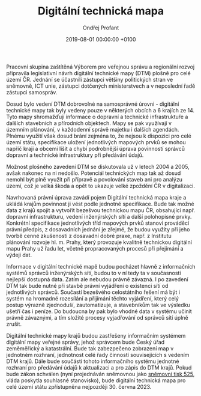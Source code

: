 ﻿---
layout:     post
title:      "Digitální technická mapa"
date:       2019-08-01 00:00:00 +0100
categories: Digitalizace
comments:   true
tags:       [Piráti, sněmovna, digitalizace, egovernment]
img:        dtm.jpg
author:     Ondřej Profant
---

Pracovní skupina zaštítěná Výborem pro veřejnou správu a regionální rozvoj připravila legislativní návrh digitální technické mapy (DTM) plošně pro celé území ČR. Jednání se účastnili zástupci většiny politických stran ve sněmovně, ICT unie, zástupci dotčených ministerstvech a v neposlední řadě zástupci samospráv.

<!--more-->

Dosud bylo vedení DTM dobrovolné na samosprávné úrovni - digitální technické mapy tak byly vedeny pouze v některých obcích a 6 krajích ze 14. Tyto mapy shromažďují informace o dopravní a technické infrastruktuře a dalších stavebních a přírodních objektech. Mapy se pak využívají v územním plánování, v každodenní správě majetku i dalších agendách. Plnému využití však dosud brání zejména to, že nejsou k dispozici pro celé území státu, specifikace uložení jednotlivých mapových prvků se mohou napříč kraji a obcemi lišit a chybí podrobnější úprava povinností správců dopravní a technické infrastruktury při předávání údajů.

Možnost plošného zavedení DTM se diskutovala už v letech 2004 a 2005, avšak nakonec na ni nedošlo. Potenciál technických map tak až dosud nemohl být plně využit při přípravě a povolování staveb ani pro analýzu území, což je velká škoda a opět to ukazuje velké zpoždění ČR v digitalizaci.

Navrhovaná právní úprava zavádí pojem Digitální technická mapa kraje a ukládá krajům povinnost ji vést podle jednotné specifikace. Bude tak možné data z krajů spojit a vytvořit bezešvou technickou mapu ČR, obsahující např. dopravní infrastrukturu, vedení inženýrských sítí a další polohopisné prvky. Konkrétní specifikace jednotlivých tříd mapových prvků stanoví prováděcí právní předpis, z dosavadních jednání je zřejmé, že budou využity při jeho tvorbě cenné zkušenosti z dosavadní dobré praxe, např. z Institutu plánování rozvoje hl. m. Prahy, který provozuje kvalitně technickou digitální mapu Prahy už řadu let, včetně propracovaných procesů při přejímání a výdeji dat.

Informace v digitální technické mapě budou pocházet hlavně z informačních systémů správců inženýrských sítí, budou to v ní tedy ta v současnosti nejlepší dostupná data. Zatím ale nebudou právně závazná. I po zavedení DTM tak bude nutné při stavbě právní vyjádření o existenci sítí od jednotlivých správců. Součastí bezešvého celostátního řešení má být i systém na hromadné rozesílání a přijímání těchto vyjádření, který celý postup výrazně zjednoduší, zautomatizuje, a stavebníkům tak ve výsledku ušetří čas i peníze. Do budoucna by pak bylo vhodné data v systému učinit právně závaznými, a tím složité procesy vyjadřování od správců sítí úplně zrušit.

Digitální technické mapy krajů budou zastřešeny informačním systémem digitální mapy veřejné správy, jehož správcem bude Český úřad zeměměřický a katastrální. Bude tak zabezpečeno zobrazení map v jednotném rozhraní, jednotnost celé řady činností souvisejících s vedením DTM krajů. Dále bude součástí tohoto informačního systému jednotné rozhraní pro předávání údajů k aktualizaci a pro zápis do DTM krajů. Pokud bude zákon schválen (nyní projednáván sněmovnou jako [sněmovní tisk 525](http://public.psp.cz/sqw/historie.sqw?o=8&t=525), vláda poskytla souhlasné stanovisko), bude digitální technická mapa pro celé území státu zpřístupněna nejpozději 30. června 2023.
